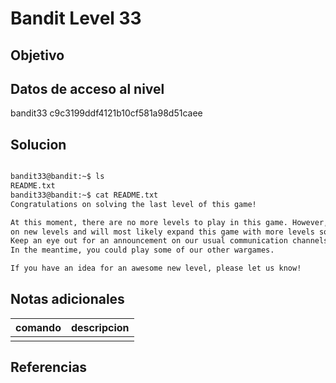 # Bandit Level 33

## Objetivo


## Datos de acceso al nivel
bandit33
c9c3199ddf4121b10cf581a98d51caee
## Solucion

```bash

bandit33@bandit:~$ ls
README.txt
bandit33@bandit:~$ cat README.txt 
Congratulations on solving the last level of this game!

At this moment, there are no more levels to play in this game. However, we are constantly working
on new levels and will most likely expand this game with more levels soon.
Keep an eye out for an announcement on our usual communication channels!
In the meantime, you could play some of our other wargames.

If you have an idea for an awesome new level, please let us know!
```


## Notas adicionales
 | comando | descripcion |
|---------|-------------|
| |  |

## Referencias